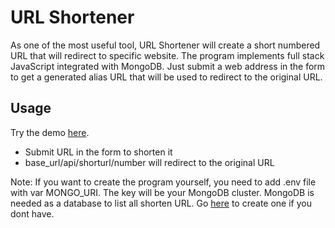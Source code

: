 # URL Shortener
As one of the most useful tool, URL Shortener will create a short numbered URL that will redirect to specific website. The program implements full stack JavaScript integrated with MongoDB. Just submit a web address in the form to get a generated alias URL that will be used to redirect to the original URL.

## Usage
Try the demo [here](https://url-shortener.lazuardi.repl.co/).
- Submit URL in the form to shorten it
- base_url/api/shorturl/number will redirect to the original URL

Note: If you want to create the program yourself, you need to add .env file with var MONGO_URI. The key will be your MongoDB cluster. MongoDB is needed as a database to list all shorten URL. Go [here](https://docs.atlas.mongodb.com/getting-started/) to create one if you dont have.
